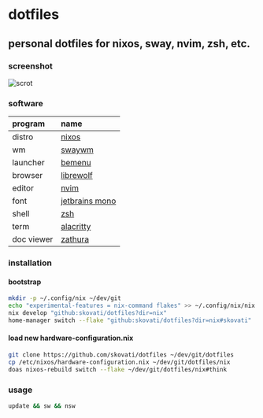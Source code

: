 # dotfiles

## personal dotfiles for nixos, sway, nvim, zsh, etc.

### screenshot
![scrot](https://user-images.githubusercontent.com/49844593/284139927-b20f93fb-d571-4081-807e-c52941522d80.png)

### software
| program           | name                                                          |
| :---              | :---                                                          |
| distro            | [nixos](https://nixos.org/)                                   |
| wm                | [swaywm](https://github.com/swaywm/sway)                      |
| launcher          | [bemenu](https://github.com/Cloudef/bemenu)                   |
| browser           | [librewolf](https://librewolf.net/)                           |
| editor            | [nvim](https://neovim.io/)                                    |
| font              | [jetbrains mono](https://github.com/JetBrains/JetBrainsMono)  |
| shell             | [zsh](https://www.zsh.org/)                                   |
| term              | [alacritty](https://github.com/alacritty/alacritty)           |
| doc viewer        | [zathura](https://pwmt.org/projects/zathura/)                 |

### installation

#### bootstrap
```sh
mkdir -p ~/.config/nix ~/dev/git
echo "experimental-features = nix-command flakes" >> ~/.config/nix/nix.conf
nix develop "github:skovati/dotfiles?dir=nix"
home-manager switch --flake "github:skovati/dotfiles?dir=nix#skovati"
```

#### load new hardware-configuration.nix
```sh
git clone https://github.com/skovati/dotfiles ~/dev/git/dotfiles
cp /etc/nixos/hardware-configuration.nix ~/dev/git/dotfiles/nix
doas nixos-rebuild switch --flake ~/dev/git/dotfiles/nix#think
```

### usage
```sh
update && sw && nsw
```
